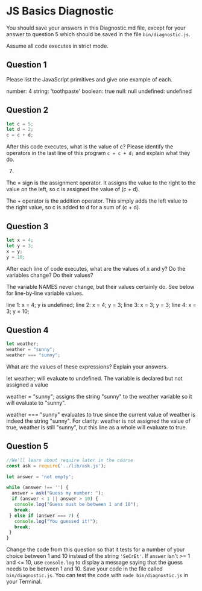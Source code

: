 # JS Basics Diagnostic

You should save your answers in this Diagnostic.md file, except for your answer to
question 5 which should be saved in the file `bin/diagnostic.js`.

Assume all code executes in strict mode.

## Question 1

Please list the JavaScript primitives and give one example of each.

number: 4
string: 'toothpaste'
boolean: true
null: null
undefined: undefined

## Question 2

```js
let c = 5;
let d = 2;
c = c + d;

```

After this code executes, what is the value of c?  Please identify the operators in the last line of this program `c = c + d;` and explain what they do.

7.

The = sign is the assignment operator. It assigns the value to the right to
the value on the left, so c is assigned the value of (c + d).

The + operator is the addition operator. This simply adds the
left value to the right value, so c is added to d for a sum of (c + d).


## Question 3

```js
let x = 4;
let y = 3;
x = y;
y = 10;
```

After each line of code executes, what are the values of x and y?  Do the variables change?  Do their values?

<!-- solution below -->
The variable NAMES never change, but their values certainly do.
See below for line-by-line variable values.

line 1: x = 4; y is undefined;
line 2: x = 4; y = 3;
line 3: x = 3; y = 3;
line 4: x = 3; y = 10;



## Question 4

```js
let weather;
weather = "sunny";
weather === "sunny";
```

What are the values of these expressions?  Explain your answers.

let weather; will evaluate to undefined. The variable is declared but not
assigned a value

weather = "sunny"; assigns the string "sunny" to the weather variable so
it will evaluate to "sunny".

weather === "sunny" evaluates to true since the current value of weather
is indeed the string "sunny". For clarity: weather is not assigned the value
of true, weather is still "sunny", but this line as a whole will evaluate
to true.



## Question 5

```js
//We'll learn about require later in the course
const ask = require('../lib/ask.js');

let answer = 'not empty';

while (answer !== '') {
  answer = ask("Guess my number: ");
  if (answer < 1 || answer > 10) {
   console.log("Guess must be between 1 and 10");
   break;
 } else if (answer === 7) {
   console.log("You guessed it!");
   break;
 }
}
```

Change the code from this question so that it tests for a number of your choice
between 1 and 10 instead of the string `'SeCrEt'`.  If `answer` isn't >= 1 and
<= 10, use `console.log` to display a message saying that the guess needs to
be between 1 and 10.  Save your code in the file called `bin/diagnostic.js`.
You can test the code with `node bin/diagnostic.js` in your Terminal.
